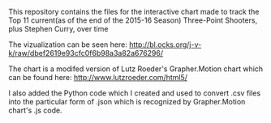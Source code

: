 This repository contains the files for the interactive chart made to track the Top 11 current(as of the end of the 2015-16 Season) Three-Point Shooters, plus Stephen Curry, over time

The vizualization can be seen here: http://bl.ocks.org/j-v-k/raw/dbef2619e93cfc0f6b98a3a82a676296/

The chart is a modifed version of Lutz Roeder's Grapher.Motion chart which can be found here: http://www.lutzroeder.com/html5/

I also added the Python code which I created and used to convert .csv files into the particular form of .json which is recognized by Grapher.Motion chart's .js code. 

